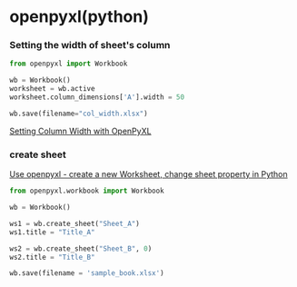 # openpyxl(python)


### Setting the width of sheet's column

```python
from openpyxl import Workbook

wb = Workbook()
worksheet = wb.active
worksheet.column_dimensions['A'].width = 50

wb.save(filename="col_width.xlsx")
```

[Setting Column Width with OpenPyXL](https://joshuahunter.com/posts/setting-column-width-with-openpyxl/)

### create sheet

[Use openpyxl - create a new Worksheet, change sheet property in Python](https://www.soudegesu.com/en/post/python/sheet-excel-with-openpyxl/)

```python
from openpyxl.workbook import Workbook

wb = Workbook()

ws1 = wb.create_sheet("Sheet_A")
ws1.title = "Title_A"

ws2 = wb.create_sheet("Sheet_B", 0)
ws2.title = "Title_B"

wb.save(filename = 'sample_book.xlsx')
```